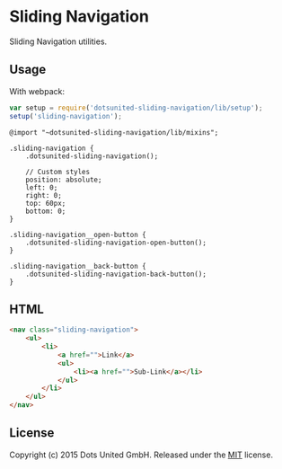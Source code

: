 Sliding Navigation
==================

Sliding Navigation utilities.

Usage
-----

With webpack:

```javascript
var setup = require('dotsunited-sliding-navigation/lib/setup');
setup('sliding-navigation');
```

```less
@import "~dotsunited-sliding-navigation/lib/mixins";

.sliding-navigation {
    .dotsunited-sliding-navigation();

    // Custom styles
    position: absolute;
    left: 0;
    right: 0;
    top: 60px;
    bottom: 0;
}

.sliding-navigation__open-button {
    .dotsunited-sliding-navigation-open-button();
}

.sliding-navigation__back-button {
    .dotsunited-sliding-navigation-back-button();
}
```

HTML
-----

```html
<nav class="sliding-navigation">
    <ul>
        <li>
            <a href="">Link</a>
            <ul>
                <li><a href="">Sub-Link</a></li>
            </ul>
        </li>
    </ul>
</nav>
```

License
-------

Copyright (c) 2015 Dots United GmbH.
Released under the [MIT](LICENSE?raw=1) license.
